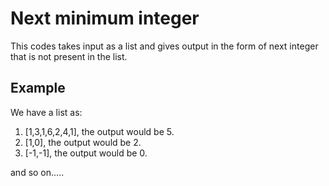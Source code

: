 # Next minimum integer
 This codes takes input as a list and gives output in the form of next integer that is not present in the list.
 
 ## Example
 We have a list as:
 1. [1,3,1,6,2,4,1], the output would be 5.
 2. [1,0], the output would be 2.
 3. [-1,-1], the output would be 0.

and so on.....
